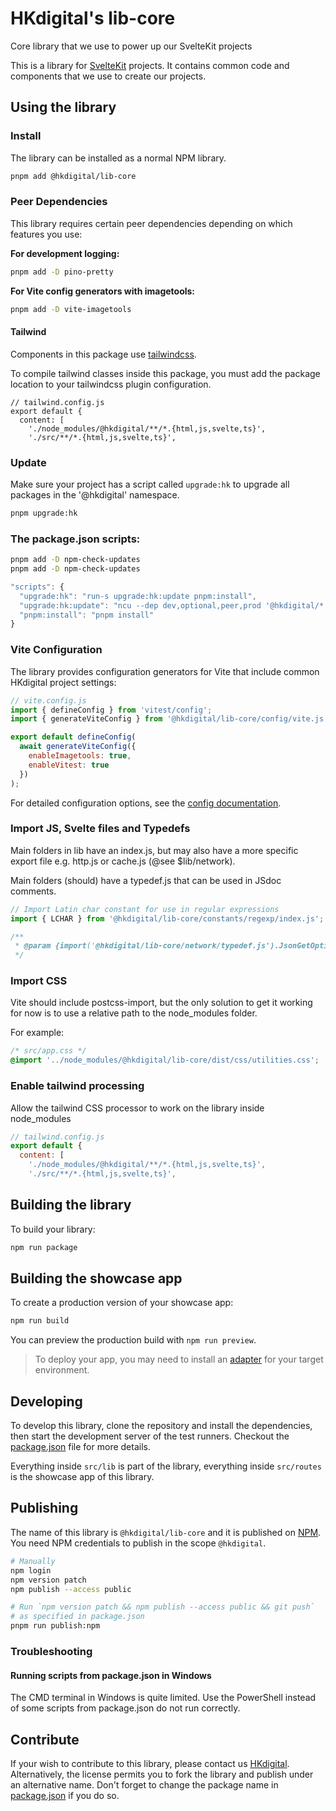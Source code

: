 # HKdigital's lib-core

Core library that we use to power up our SvelteKit projects

This is a library for [SvelteKit](https://svelte.dev/) projects.
It contains common code and components that we use to create our projects.

## Using the library

### Install

The library can be installed as a normal NPM library.

```bash
pnpm add @hkdigital/lib-core
```

### Peer Dependencies

This library requires certain peer dependencies depending on which features you use:

**For development logging:**
```bash
pnpm add -D pino-pretty
```

**For Vite config generators with imagetools:**
```bash
pnpm add -D vite-imagetools
```

#### Tailwind

Components in this package use [tailwindcss](https://tailwindcss.com/).

To compile tailwind classes inside this package, you must add the package location to your tailwindcss plugin configuration.

```
// tailwind.config.js
export default {
  content: [
    './node_modules/@hkdigital/**/*.{html,js,svelte,ts}',
    './src/**/*.{html,js,svelte,ts}',
```

### Update

Make sure your project has a script called `upgrade:hk` to upgrade all packages
in the '@hkdigital' namespace.

```bash
pnpm upgrade:hk
```

### The package.json scripts:

```bash
pnpm add -D npm-check-updates
pnpm add -D npm-check-updates
```

```js
"scripts": {
  "upgrade:hk": "run-s upgrade:hk:update pnpm:install",
  "upgrade:hk:update": "ncu --dep dev,optional,peer,prod '@hkdigital/*' -u",
  "pnpm:install": "pnpm install"
}
```

### Vite Configuration

The library provides configuration generators for Vite that include common HKdigital project settings:

```javascript
// vite.config.js
import { defineConfig } from 'vitest/config';  
import { generateViteConfig } from '@hkdigital/lib-core/config/vite.js';

export default defineConfig(
  await generateViteConfig({
    enableImagetools: true,
    enableVitest: true
  })
);
```

For detailed configuration options, see the [config documentation](./src/lib/config/README.md).

### Import JS, Svelte files and Typedefs

Main folders in lib have an index.js, but may also have a more specific export file e.g. http.js or cache.js (@see $lib/network).

Main folders (should) have a typedef.js that can be used in JSdoc comments.

```js
// Import Latin char constant for use in regular expressions
import { LCHAR } from '@hkdigital/lib-core/constants/regexp/index.js';
```

```js
/**
 * @param {import('@hkdigital/lib-core/network/typedef.js').JsonGetOptions} JsonGetOptions
 */
```

### Import CSS

Vite should include postcss-import, but the only solution to get it working for now is to use a relative path to the node_modules folder.

For example:

```css
/* src/app.css */
@import '../node_modules/@hkdigital/lib-core/dist/css/utilities.css';
```

### Enable tailwind processing

Allow the tailwind CSS processor to work on the library inside node_modules

```js
// tailwind.config.js
export default {
  content: [
    './node_modules/@hkdigital/**/*.{html,js,svelte,ts}',
    './src/**/*.{html,js,svelte,ts}',
```

## Building the library

To build your library:

```bash
npm run package
```

## Building the showcase app

To create a production version of your showcase app:

```bash
npm run build
```

You can preview the production build with `npm run preview`.

> To deploy your app, you may need to install an [adapter](https://svelte.dev/docs/kit/adapters) for your target environment.

## Developing

To develop this library, clone the repository and install the dependencies, then start the development server of the test runners. Checkout the [package.json](./package.json) file for more details.

Everything inside `src/lib` is part of the library, everything inside `src/routes` is the showcase app of this library.

## Publishing

The name of this library is `@hkdigital/lib-core` and it is published on [NPM](https://npmjs.com). You need NPM credentials to publish in the scope `@hkdigital`.

```bash
# Manually
npm login
npm version patch
npm publish --access public
```

```bash
# Run `npm version patch && npm publish --access public && git push`
# as specified in package.json
pnpm run publish:npm
```

### Troubleshooting

#### Running scripts from package.json in Windows

The CMD terminal in Windows is quite limited. Use the PowerShell instead of some scripts from package.json do not run correctly.


## Contribute

If your wish to contribute to this library, please contact us [HKdigital](https://hkdigital.nl/contact). Alternatively, the license permits you to fork the library and publish under an alternative name. Don't forget to change the package name in [package.json](./package.json) if you do so.

